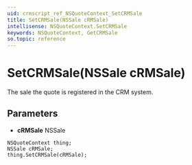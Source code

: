 ```yaml
---
uid: crmscript_ref_NSQuoteContext_SetCRMSale
title: SetCRMSale(NSSale cRMSale)
intellisense: NSQuoteContext.SetCRMSale
keywords: NSQuoteContext, GetCRMSale
so.topic: reference
---
```


# SetCRMSale(NSSale cRMSale)

The sale the quote is registered in the CRM system.

## Parameters

* **cRMSale** NSSale

```crmscript
NSQuoteContext thing;
NSSale cRMSale;
thing.SetCRMSale(cRMSale);
```

